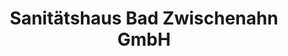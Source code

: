 ---
title: "Sanitätshaus Bad Zwischenahn GmbH"
url: /bad-zwischenahn/sanitaetshaus-bad-zwischenahn-gmbh/
shop: Sanitätshaus
---